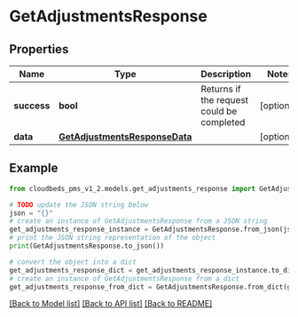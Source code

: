 # GetAdjustmentsResponse


## Properties

Name | Type | Description | Notes
------------ | ------------- | ------------- | -------------
**success** | **bool** | Returns if the request could be completed | [optional] 
**data** | [**GetAdjustmentsResponseData**](GetAdjustmentsResponseData.md) |  | [optional] 

## Example

```python
from cloudbeds_pms_v1_2.models.get_adjustments_response import GetAdjustmentsResponse

# TODO update the JSON string below
json = "{}"
# create an instance of GetAdjustmentsResponse from a JSON string
get_adjustments_response_instance = GetAdjustmentsResponse.from_json(json)
# print the JSON string representation of the object
print(GetAdjustmentsResponse.to_json())

# convert the object into a dict
get_adjustments_response_dict = get_adjustments_response_instance.to_dict()
# create an instance of GetAdjustmentsResponse from a dict
get_adjustments_response_from_dict = GetAdjustmentsResponse.from_dict(get_adjustments_response_dict)
```
[[Back to Model list]](../README.md#documentation-for-models) [[Back to API list]](../README.md#documentation-for-api-endpoints) [[Back to README]](../README.md)


